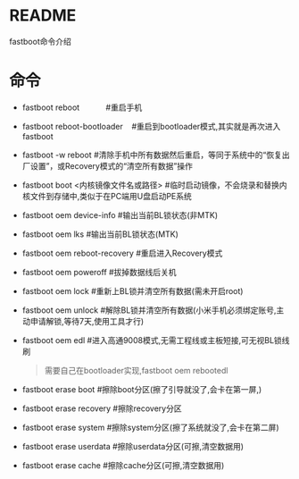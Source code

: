 # README

fastboot命令介绍

# 命令

* fastboot reboot            #重启⼿机

* fastboot reboot-bootloader    #重启到bootloader模式,其实就是再次进入fastboot

* fastboot -w reboot #清除手机中所有数据然后重启，等同于系统中的“恢复出厂设置”，或Recovery模式的“清空所有数据”操作

* fastboot boot <内核镜像文件名或路径> #临时启动镜像，不会烧录和替换内核文件到存储中,类似于在PC端用U盘启动PE系统

* fastboot oem device-info #输出当前BL锁状态(非MTK)

* fastboot oem lks #输出当前BL锁状态(MTK)

* fastboot oem reboot-recovery #重启进入Recovery模式

* fastboot oem poweroff #拔掉数据线后关机

* fastboot oem lock #重新上BL锁并清空所有数据(需未开启root)

* fastboot oem unlock #解除BL锁并清空所有数据(小米手机必须绑定账号,主动申请解锁,等待7天,使用工具才行)

* fastboot oem edl #进入高通9008模式,无需工程线或主板短接,可无视BL锁线刷
    
    > 需要自己在bootloader实现,fastboot oem rebootedl

* fastboot erase boot    #擦除boot分区(擦了引导就没了,会卡在第一屏,)

* fastboot erase recovery   #擦除recovery分区

* fastboot erase system    #擦除system分区(擦了系统就没了,会卡在第二屏)

* fastboot erase userdata    #擦除userdata分区(可擦,清空数据用)

* fastboot erase cache    #擦除cache分区(可擦,清空数据用)